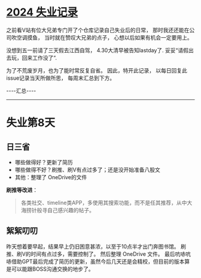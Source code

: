 # [2024 失业记录](https://github.com/Narglc/gitblog/issues/4)

之前看V站有位大兄弟专门开了个仓库记录自己失业后的日常，
那时我还还能在公司吹空调摸鱼，
当时就在赞叹大兄弟的点子，
心想以后如果有机会一定要用上。

没想到五一前请了三天假去江西自驾，
4.30大清早被告知lastday了.
妥妥“请假出去玩，回来工作没了“.

为了不荒废岁月，也为了能时常反复自省。
因此，特开此记录，
以每日回复此issue记录当天所做所思，
每周末汇总到下方。


----汇总----

---

# 失业第8天
## 日三省
- 哪些做得好？更新了简历
- 哪些做得不好？刷推、刷V有点过多了；还是没开始准备八股文
- 其他：整理了 OneDrive的文件

**刷推等改进**：
> 各类社交、timeline类APP，多使用其搜索功能，而不是任其推荐，从中大海捞针般寻自己感兴趣的帖子。


## 絮絮叨叨
昨天想着要早起，结果早上仍旧困意甚浓，以至于10点半才出门奔图书馆。
刷推、刷V的时间有点过多，需要控制了。
然后整理 OneDrive 文件。
最后吭哧吭哧借助GPT最后完成了简历的更新，虽然今后几天还是会精校，但目前的版本算是可以能跟BOSS沟通交换的地步了。